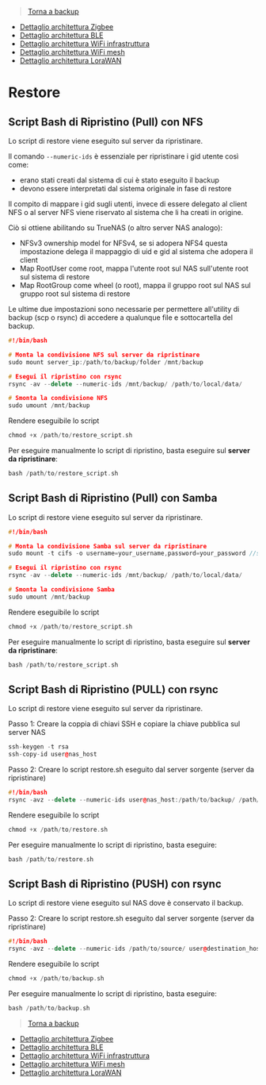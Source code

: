 >[Torna a backup](backup.md)

- [Dettaglio architettura Zigbee](archzigbee.md)
- [Dettaglio architettura BLE](archble.md)
- [Dettaglio architettura WiFi infrastruttura](archwifi.md)
- [Dettaglio architettura WiFi mesh](archmesh.md) 
- [Dettaglio architettura LoraWAN](lorawanclasses.md) 

# **Restore** 

## **Script Bash di Ripristino (Pull) con NFS** 

Lo script di restore viene eseguito sul server da ripristinare.

Il comando ```--numeric-ids``` è essenziale per ripristinare i gid utente così come:
- erano stati creati dal sistema di cui è stato eseguito il backup
- devono essere interpretati dal sistema originale in fase di restore

Il compito di mappare i gid sugli utenti, invece di essere delegato al client NFS o al server NFS viene riservato al sistema che li ha creati in origine.

Ciò si ottiene abilitando su TrueNAS (o altro server NAS analogo):
- NFSv3 ownership model for NFSv4, se si adopera NFS4 questa impostazione delega il mappaggio di uid e gid al sistema che adopera il client
- Map RootUser come root, mappa l'utente root sul NAS sull'utente root sul sistema di restore
- Map RootGroup come wheel (o root), mappa il gruppo root sul NAS sul gruppo root sul sistema di restore

Le ultime due impostazioni sono necessarie per permettere all'utility di backup (scp o rsync) di accedere a qualunque file e sottocartella del backup.

``` C++
#!/bin/bash

# Monta la condivisione NFS sul server da ripristinare
sudo mount server_ip:/path/to/backup/folder /mnt/backup

# Esegui il ripristino con rsync
rsync -av --delete --numeric-ids /mnt/backup/ /path/to/local/data/

# Smonta la condivisione NFS
sudo umount /mnt/backup
```
Rendere eseguibile lo script
``` C++
chmod +x /path/to/restore_script.sh
```
Per eseguire manualmente lo script di ripristino, basta eseguire sul **server da ripristinare**:
``` C++
bash /path/to/restore_script.sh
```

## **Script Bash di Ripristino (Pull) con Samba** 

Lo script di restore viene eseguito sul server da ripristinare.

``` C++
#!/bin/bash

# Monta la condivisione Samba sul server da ripristinare
sudo mount -t cifs -o username=your_username,password=your_password //server_ip/path/to/backup/folder /mnt/backup

# Esegui il ripristino con rsync
rsync -av --delete --numeric-ids /mnt/backup/ /path/to/local/data/

# Smonta la condivisione Samba
sudo umount /mnt/backup
```
Rendere eseguibile lo script
``` C++
chmod +x /path/to/restore_script.sh
```
Per eseguire manualmente lo script di ripristino, basta eseguire sul **server da ripristinare**:
``` C++
bash /path/to/restore_script.sh
```

## **Script Bash di Ripristino (PULL) con rsync** 

Lo script di restore viene eseguito sul server da ripristinare.

Passo 1: Creare la coppia di chiavi SSH e copiare la chiave pubblica sul server NAS
``` C++
ssh-keygen -t rsa
ssh-copy-id user@nas_host
```
Passo 2: Creare lo script restore.sh eseguito dal server sorgente (server da ripristinare)
``` C++
#!/bin/bash
rsync -avz --delete --numeric-ids user@nas_host:/path/to/backup/ /path/to/restore
```
Rendere eseguibile lo script
``` C++
chmod +x /path/to/restore.sh
```
Per eseguire manualmente lo script di ripristino, basta eseguire:
``` C++
bash /path/to/restore.sh
```

## **Script Bash di Ripristino (PUSH) con rsync** 

Lo script di restore viene eseguito sul NAS dove è conservato il backup.

Passo 2: Creare lo script restore.sh eseguito dal server sorgente (server da ripristinare)
``` C++
#!/bin/bash
rsync -avz --delete --numeric-ids /path/to/source/ user@destination_host:/path/to/destination
```
Rendere eseguibile lo script
``` C++
chmod +x /path/to/backup.sh
```
Per eseguire manualmente lo script di ripristino, basta eseguire:
``` C++
bash /path/to/backup.sh
```

>[Torna a backup](backup.md)

- [Dettaglio architettura Zigbee](archzigbee.md)
- [Dettaglio architettura BLE](archble.md)
- [Dettaglio architettura WiFi infrastruttura](archwifi.md)
- [Dettaglio architettura WiFi mesh](archmesh.md) 
- [Dettaglio architettura LoraWAN](lorawanclasses.md) 

